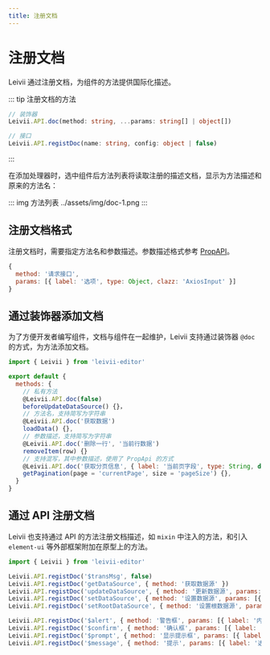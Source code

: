 ```yaml
---
title: 注册文档
---
```


# 注册文档

Leivii 通过注册文档，为组件的方法提供国际化描述。

::: tip 注册文档的方法
```ts
// 装饰器
Leivii.API.doc(method: string, ...params: string[] | object[])

// 接口
Leivii.API.registDoc(name: string, config: object | false)
```
:::

在添加处理器时，选中组件后方法列表将读取注册的描述文档，显示为方法描述和原来的方法名：

::: img 方法列表
../assets/img/doc-1.png
:::

## 注册文档格式

注册文档时，需要指定方法名和参数描述。参数描述格式参考 [PropAPI](./props)。

```js
{
  method: '请求接口',
  params: [{ label: '选项', type: Object, clazz: 'AxiosInput' }]
}
```

## 通过装饰器添加文档

为了方便开发者编写组件，文档与组件在一起维护，Leivii 支持通过装饰器 `@doc` 的方式，为方法添加文档。

```js
import { Leivii } from 'leivii-editor'

export default {
  methods: {
    // 私有方法
    @Leivii.API.doc(false)
    beforeUpdateDataSource() {}，
    // 方法名，支持简写为字符串
    @Leivii.API.doc('获取数据')
    loadData() {},
    // 参数描述，支持简写为字符串
    @Leivii.API.doc('删除一行', '当前行数据')
    removeItem(row) {}
    // 支持混写，其中参数描述，使用了 PropApi 的方式
    @Leivii.API.doc('获取分页信息', { label: '当前页字段', type: String, default: 'currentPage' }, { label: '条数字段', type: String, default: 'pageSize' })
    getPagination(page = 'currentPage', size = 'pageSize') {},
  }
}
```

## 通过 API 注册文档

Leivii 也支持通过 API 的方法注册文档描述，如 `mixin` 中注入的方法，和引入 `element-ui` 等外部框架附加在原型上的方法。

```js
import { Leivii } from 'leivii-editor'

Leivii.API.registDoc('$transMsg', false)
Leivii.API.registDoc('getDataSource', { method: '获取数据源' })
Leivii.API.registDoc('updateDataSource', { method: '更新数据源', params: [{ label: '选项', type: Object, valueClazz: 'ParamPicker' }, { ignore: true }] })
Leivii.API.registDoc('setDataSource', { method: '设置数据源', params: [{ label: '键', type: String }, { label: '值', type: Object, valueClazz: 'ParamPicker' }] })
Leivii.API.registDoc('setRootDataSource', { method: '设置根数据源', params: [{ label: '键', type: String }, { label: '值', type: Object, valueClazz: 'ParamPicker' }] })

Leivii.API.registDoc('$alert', { method: '警告框', params: [{ label: '内容', type: String, clazz: 'I18n' }, { label: '标题', type: String, clazz: 'I18n' }, { label: '选项', type: Object }]})
Leivii.API.registDoc('$confirm', { method: '确认框', params: [{ label: '内容', type: String, clazz: 'I18n' }, { label: '标题', type: String, clazz: 'I18n' }, { label: '选项', type: Object }]})
Leivii.API.registDoc('$prompt', { method: '显示提示框', params: [{ label: '内容', type: String, clazz: 'I18n' }, { label: '标题', type: String, clazz: 'I18n' }, { label: '选项', type: Object }]})
Leivii.API.registDoc('$message', { method: '提示', params: [{ label: '选项', type: Object, clazz: { type: { label: '类型', type: String, options: [{label: '成功', value: 'success'}, {label: '警告', value: 'warning'}, {label: '信息', value: 'info'}, {label: '错误', value: 'error'}] }, message: { label: '提示内容', type: String, clazz: 'I18n' } } }] })
```
